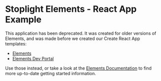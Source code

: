 # Stoplight Elements - React App Example

This application has been deprecated. It was created for older versions of Elements, and was made before we created our Create React App templates:

- [Elements](https://github.com/stoplightio/cra-template-elements)
- [Elements Dev Portal](https://github.com/stoplightio/cra-template-elements-dev-portal)

Use those instead, or take a look at the [Elements Documentation](https://meta.stoplight.io/docs/elements/) to find more up-to-date getting started information.
